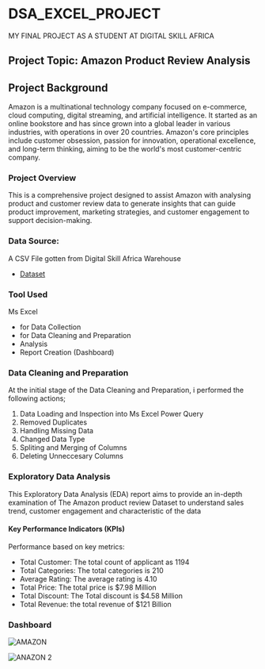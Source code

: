 # DSA_EXCEL_PROJECT

MY FINAL PROJECT AS A STUDENT AT DIGITAL SKILL AFRICA


## Project Topic: Amazon Product Review Analysis

## Project Background
Amazon is a multinational technology company focused on e-commerce, cloud computing, digital streaming, and artificial intelligence. It started as an online bookstore and has since grown into a global leader in various industries, with operations in over 20 countries. Amazon's core principles include customer obsession, passion for innovation, operational excellence, and long-term thinking, aiming to be the world's most customer-centric company.

### Project Overview
This is a comprehensive project designed to assist Amazon with analysing product and customer review data to generate insights that can guide product improvement, marketing strategies, and customer engagement to support decision-making.

### Data Source:
A CSV File gotten from Digital Skill Africa Warehouse
- <a href="https://github.com/Hidaayah-7/DSA-_EXCEL_PROJECT/blob/main/Amazon%20case%20study.xlsx">Dataset</a>

### Tool Used
Ms Excel 
- for Data Collection 
- for Data Cleaning and Preparation
- Analysis
- Report Creation (Dashboard)

### Data Cleaning and Preparation
At the initial stage of the Data Cleaning and Preparation, i performed the following actions;
1. Data Loading and Inspection into Ms Excel Power Query
2. Removed Duplicates
3. Handling Missing Data
4. Changed Data Type
5. Spliting and Merging of Columns
6. Deleting Unneccesary Columns

 ### Exploratory Data Analysis
   This Exploratory Data Analysis (EDA) report aims to provide an in-depth examination of The Amazon product review Dataset to understand sales trend, customer engagement and characteristic of the data
   
#### Key Performance Indicators (KPIs)

Performance based on key metrics:
-	Total Customer: The total count of applicant as 1194
-	Total Categories: The total categories is 210
-	Average Rating: The average rating is 4.10
-	Total Price:  The total price is $7.98 Million  
-	Total Discount: The Total discount is $4.58 Million 
-	Total Revenue: the total revenue of $121 Billion

### Dashboard

![AMAZON](https://github.com/user-attachments/assets/ce51c559-732d-4b8c-b38b-02f6bfda0ecd)


![ANAZON 2](https://github.com/user-attachments/assets/100a4910-c4c7-4d9e-a48a-3b0c090af476)



